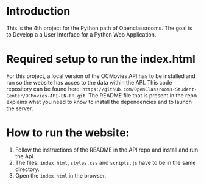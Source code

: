 # Introduction

This is the 4th project for the Python path of Openclassrooms.
The goal is to Develop a a User Interface for a Python Web Application.

# Required setup to run the index.html

For this project, a local version of the OCMovies API has to be installed and run so the website has acces to the data within the API.
This code repository can be found here: `https://github.com/OpenClassrooms-Student-Center/OCMovies-API-EN-FR.git`.
The README file that is present in the repo explains what you need to know to install the dependencies and to launch the server.

# How to run the website:

1. Follow the instructions of the README in the API repo and install and run the Api.
2. The files: `index.html`, `styles.css` and `scripts.js` have to be in the same directory.
3. Open the `index.html` in the browser.

